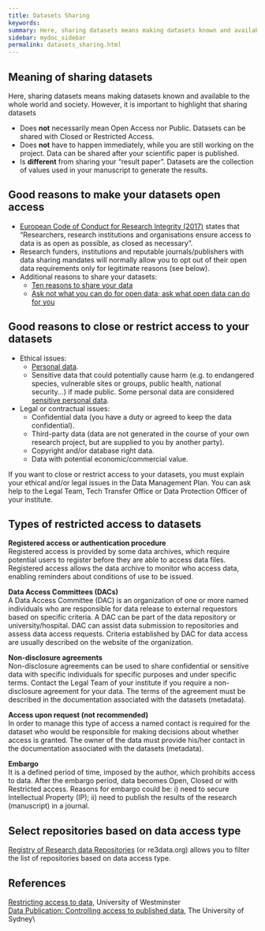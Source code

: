 ```yaml
---
title: Datasets Sharing
keywords:
summary: Here, sharing datasets means making datasets known and available to the entire world and society.
sidebar: mydoc_sidebar
permalink: datasets_sharing.html
---
```


## Meaning of sharing datasets
Here, sharing datasets means making datasets known and available to the whole world and society. However, it is important to highlight that sharing datasets
* Does **not** necessarily mean Open Access nor Public. Datasets can be shared with Closed or Restricted Access.
* Does **not** have to happen immediately, while you are still working on the project. Data can be shared after your scientific paper is published.
* Is **different** from sharing your “result paper”. Datasets are the collection of values used in your manuscript to generate the results.


## Good reasons to make your datasets open access
* [European Code of Conduct for Research Integrity (2017)](https://www.allea.org/wp-content/uploads/2017/05/ALLEA-European-Code-of-Conduct-for-Research-Integrity-2017.pdf) states that “Researchers, research institutions and organisations ensure access to data is as open as possible, as closed as necessary”.
* Research funders, institutions and reputable journals/publishers with data sharing mandates will normally allow you to opt out of their open data requirements only for legitimate reasons (see below).
* Additional reasons to share your datasets:
  * [Ten reasons to share your data](https://www.natureindex.com/news-blog/ten-reasons-to-share-your-data)
  * [Ask not what you can do for open data; ask what open data can do for you](http://blogs.nature.com/naturejobs/2017/06/19/ask-not-what-you-can-do-for-open-data-ask-what-open-data-can-do-for-you/)

## Good reasons to close or restrict access to your datasets
* Ethical issues:
  * [Personal data](https://ec.europa.eu/info/law/law-topic/data-protection/reform/what-personal-data_en).
  * Sensitive data that could potentially cause harm (e.g. to endangered species, vulnerable sites or groups, public health, national security...) if made public. Some personal data are considered [sensitive personal data](https://ec.europa.eu/info/law/law-topic/data-protection/reform/rules-business-and-organisations/legal-grounds-processing-data/sensitive-data/what-personal-data-considered-sensitive_en).
* Legal or contractual issues:
  * Confidential data (you have a duty or agreed to keep the data confidential).
  * Third-party data (data are not generated in the course of your own research project, but are supplied to you by another party).
  * Copyright and/or database right data.
  * Data with potential economic/commercial value.

If you want to close or restrict access to your datasets, you must explain your ethical and/or legal issues in the Data Management Plan. You can ask help to the Legal Team, Tech Transfer Office or Data Protection Officer of your institute.

## Types of restricted access to datasets
**Registered access or authentication procedure** \
 Registered access is provided by some data archives, which require potential users to register before they are able to access data files. Registered access allows the data archive to monitor who access data, enabling reminders about conditions of use to be issued.

**Data Access Committees (DACs)** \
 A Data Access Committee (DAC) is an organization of one or more named individuals who are responsible for data release to external requestors based on specific criteria. A DAC can be part of the data repository or university/hospital. DAC can assist data submission to repositories and assess data access requests. Criteria established by DAC for data access are usually described on the website of the organization.

**Non-disclosure agreements** \
 Non-disclosure agreements can be used to share confidential or sensitive data with specific individuals for specific purposes and under specific terms. Contact the Legal Team of your institute if you require a non-disclosure agreement for your data. The terms of the agreement must be described in the documentation associated with the datasets (metadata).

**Access upon request (not recommended)** \
 In order to manage this type of access a named contact is required for the dataset who would be responsible for making decisions about whether access is granted. The owner of the data must provide his/her contact in the documentation associated with the datasets (metadata).

**Embargo** \
 It is a defined period of time, imposed by the author, which prohibits access to data. After the embargo period, data becomes Open, Closed or with Restricted access. Reasons for embargo could be: i) need to secure Intellectual Property (IP); ii) need to publish the results of the research (manuscript) in a journal.

## Select repositories based on data access type
[Registry of Research data Repositories](https://www.re3data.org/search?query=) (or re3data.org) allows you to filter the list of repositories based on data access type.

## References
[Restricting access to data](https://www.westminster.ac.uk/research/researcher-support/research-data/archiving-data/restricting-access-to-data), University of Westminster\
[Data Publication: Controlling access to published data](https://libguides.library.usyd.edu.au/datapublication/access), The University of Sydney\

